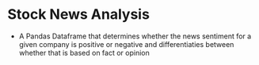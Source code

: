 # Stock News Analysis

- A Pandas Dataframe that determines whether the news sentiment for a given company is positive or negative and differentiaties between whether that is based on fact or opinion

